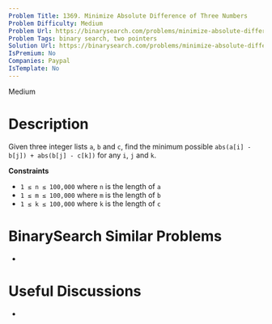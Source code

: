 ```yaml
---
Problem Title: 1369. Minimize Absolute Difference of Three Numbers
Problem Difficulty: Medium
Problem Url: https://binarysearch.com/problems/minimize-absolute-difference-of-three-numbers/
Problem Tags: binary search, two pointers
Solution Url: https://binarysearch.com/problems/minimize-absolute-difference-of-three-numbers/solutions/
IsPremium: No
Companies: Paypal
IsTemplate: No
---
```


<span style="color: ;">Medium</span>

# Description

Given three integer lists `a`, `b` and `c`, find the minimum possible `abs(a[i] - b[j]) + abs(b[j] - c[k])` for any `i`, `j` and `k`.

**Constraints**
- `1 ≤ n ≤ 100,000` where `n` is the length of `a`
- `1 ≤ m ≤ 100,000` where `m` is the length of `b`
- `1 ≤ k ≤ 100,000` where `k` is the length of `c`

# BinarySearch Similar Problems

- []()

# Useful Discussions

- []()
